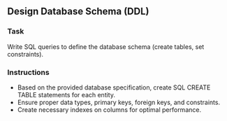 ## Design Database Schema (DDL)

### Task
Write SQL queries to define the database schema (create tables, set constraints).

### Instructions
- Based on the provided database specification, create SQL CREATE TABLE statements for each entity.
- Ensure proper data types, primary keys, foreign keys, and constraints.
- Create necessary indexes on columns for optimal performance.